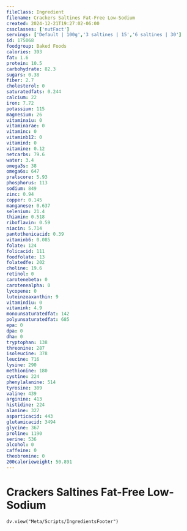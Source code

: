 ```yaml
---
fileClass: Ingredient
filename: Crackers Saltines Fat-Free Low-Sodium
created: 2024-12-21T19:27:02-06:00
cssclasses: ['nutFact']
servings: ['Default | 100g','3 saltines | 15','6 saltines | 30']
id: 175068
foodgroup: Baked Foods
calories: 393
fat: 1.6
protein: 10.5
carbohydrate: 82.3
sugars: 0.38
fiber: 2.7
cholesterol: 0
saturatedfats: 0.244
calcium: 22
iron: 7.72
potassium: 115
magnesium: 26
vitaminaiu: 0
vitaminarae: 0
vitaminc: 0
vitaminb12: 0
vitamind: 0
vitamine: 0.12
netcarbs: 79.6
water: 3.4
omega3s: 38
omega6s: 647
pralscore: 5.93
phosphorus: 113
sodium: 849
zinc: 0.94
copper: 0.145
manganese: 0.637
selenium: 21.4
thiamin: 0.518
riboflavin: 0.59
niacin: 5.714
pantothenicacid: 0.39
vitaminb6: 0.085
folate: 124
folicacid: 111
foodfolate: 13
folatedfe: 202
choline: 19.6
retinol: 0
carotenebeta: 0
carotenealpha: 0
lycopene: 0
luteinzeaxanthin: 9
vitamindiu: 0
vitamink: 4.9
monounsaturatedfat: 142
polyunsaturatedfat: 685
epa: 0
dpa: 0
dha: 0
tryptophan: 138
threonine: 287
isoleucine: 378
leucine: 716
lysine: 290
methionine: 180
cystine: 224
phenylalanine: 514
tyrosine: 309
valine: 439
arginine: 413
histidine: 224
alanine: 327
asparticacid: 443
glutamicacid: 3494
glycine: 367
proline: 1190
serine: 536
alcohol: 0
caffeine: 0
theobromine: 0
200calorieweight: 50.891
---
```


# Crackers Saltines Fat-Free Low-Sodium

```dataviewjs
dv.view("Meta/Scripts/IngredientsFooter")
```